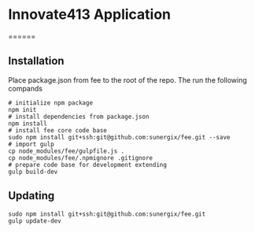 # Innovate413 Application
======


## Installation

Place package.json from fee to the root of the repo. The run the following compands

```shell
# initialize npm package
npm init
# install dependencies from package.json
npm install
# install fee core code base
sudo npm install git+ssh:git@github.com:sunergix/fee.git --save
# import gulp
cp node_modules/fee/gulpfile.js .
cp node_modules/fee/.npmignore .gitignore
# prepare code base for development extending
gulp build-dev
```

## Updating

```shell
sudo npm install git+ssh:git@github.com:sunergix/fee.git
gulp update-dev
```
